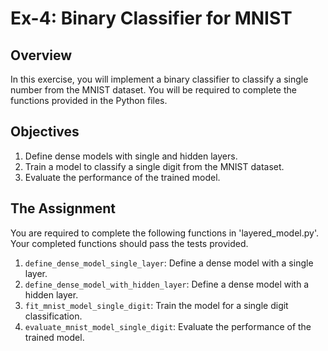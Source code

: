 # Ex-4: Binary Classifier for MNIST

## Overview
In this exercise, you will implement a binary classifier to classify a single number from the MNIST dataset. You will be required to complete the functions provided in the Python files.

## Objectives
1. Define dense models with single and hidden layers.
2. Train a model to classify a single digit from the MNIST dataset.
3. Evaluate the performance of the trained model.

## The Assignment
You are required to complete the following functions in 'layered_model.py'. Your completed functions should pass the tests provided.
1. `define_dense_model_single_layer`: Define a dense model with a single layer.
2. `define_dense_model_with_hidden_layer`: Define a dense model with a hidden layer.
3. `fit_mnist_model_single_digit`: Train the model for a single digit classification.
4. `evaluate_mnist_model_single_digit`: Evaluate the performance of the trained model.
